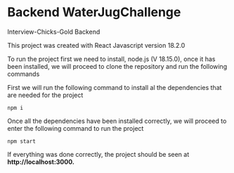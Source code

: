 # Backend WaterJugChallenge
Interview-Chicks-Gold Backend

This project was created with React Javascript version 18.2.0

To run the project first we need to install, node.js (V 18.15.0), once it has been installed, we will proceed to clone the repository and run the following commands

First we will run the following command to install al the dependencies that are needed for the project

```
npm i
```

Once all the dependencies have been installed correctly, we will proceed to enter the following command to run the project
```
npm start
```
If everything was done correctly, the project should be seen at **http://localhost:3000.**
